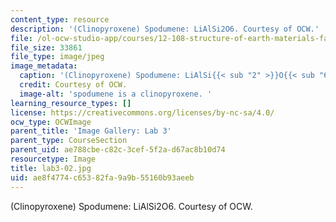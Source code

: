```yaml
---
content_type: resource
description: '(Clinopyroxene) Spodumene: LiAlSi2O6. Courtesy of OCW.'
file: /ol-ocw-studio-app/courses/12-108-structure-of-earth-materials-fall-2004/ae8f4774c65382fa9a9b55160b93aeeb_lab3-02.jpg
file_size: 33861
file_type: image/jpeg
image_metadata:
  caption: '(Clinopyroxene) Spodumene: LiAlSi{{< sub "2" >}}O{{< sub "6" >}}.'
  credit: Courtesy of OCW.
  image-alt: 'spodumene is a clinopyroxene. '
learning_resource_types: []
license: https://creativecommons.org/licenses/by-nc-sa/4.0/
ocw_type: OCWImage
parent_title: 'Image Gallery: Lab 3'
parent_type: CourseSection
parent_uid: ae788cbe-c82c-3cef-5f2a-d67ac8b10d74
resourcetype: Image
title: lab3-02.jpg
uid: ae8f4774-c653-82fa-9a9b-55160b93aeeb
---
```

(Clinopyroxene) Spodumene: LiAlSi2O6. Courtesy of OCW.